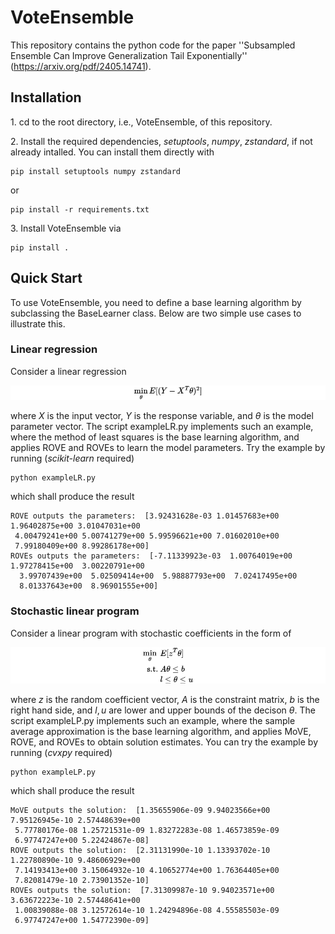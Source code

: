# VoteEnsemble

This repository contains the python code for the paper ''Subsampled Ensemble Can Improve Generalization Tail Exponentially'' (https://arxiv.org/pdf/2405.14741).


## Installation
1.&nbsp;cd to the root directory, i.e., VoteEnsemble,  of this repository.

2.&nbsp;Install the required dependencies, *setuptools*, *numpy*, *zstandard*, if not already intalled. You can install them directly with
```
pip install setuptools numpy zstandard
```
or
```
pip install -r requirements.txt
```

3.&nbsp;Install VoteEnsemble via
```
pip install .
```
## Quick Start
To use VoteEnsemble, you need to define a base learning algorithm by subclassing the BaseLearner class. Below are two simple use cases to illustrate this.
### Linear regression
Consider a linear regression
<!-- $$
\min_{\theta} E[(Y - X^T\theta)^2]
$$ -->

![Equation](./images/LR.png)

where $X$ is the input vector, $Y$ is the response variable, and $\theta$ is the model parameter vector. The script exampleLR.py implements such an example, where the method of least squares is the base learning algorithm, and applies $\mathsf{ROVE}$ and $\mathsf{ROVEs}$ to learn the model parameters. Try the example by running (*scikit-learn* required)
```
python exampleLR.py
```
which shall produce the result
```
ROVE outputs the parameters:  [3.92431628e-03 1.01457683e+00 1.96402875e+00 3.01047031e+00
 4.00479241e+00 5.00741279e+00 5.99596621e+00 7.01602010e+00
 7.99180409e+00 8.99286178e+00]
ROVEs outputs the parameters:  [-7.11339923e-03  1.00764019e+00  1.97278415e+00  3.00220791e+00
  3.99707439e+00  5.02509414e+00  5.98887793e+00  7.02417495e+00
  8.01337643e+00  8.96901555e+00]
```
### Stochastic linear program
Consider a linear program with stochastic coefficients in the form of
<!-- $$
\begin{align*}
\min_{\theta}\  &E[z^T\theta]\\
\text{s.t.}\ &A\theta \leq b\\
&l \leq \theta \leq u
\end{align*}
$$ -->

![Equation](./images/LP.png)

where $z$ is the random coefficient vector, $A$ is the constraint matrix, $b$ is the right hand side, and $l,u$ are lower and upper bounds of the decison $\theta$. The script exampleLP.py implements such an example, where the sample average approximation is the base learning algorithm, and applies $\mathsf{MoVE}$, $\mathsf{ROVE}$, and $\mathsf{ROVEs}$ to obtain solution estimates. You can try the example by running (*cvxpy* required)
```
python exampleLP.py
```
which shall produce the result
```
MoVE outputs the solution:  [1.35655906e-09 9.94023566e+00 7.95126945e-10 2.57448639e+00
 5.77780176e-08 1.25721531e-09 1.83272283e-08 1.46573859e-09
 6.97747247e+00 5.22424867e-08]
ROVE outputs the solution:  [2.31131990e-10 1.13393702e-10 1.22780890e-10 9.48606929e+00
 7.14193413e+00 3.15064932e-10 4.10652774e+00 1.76364405e+00
 7.82081479e-10 2.73901352e-10]
ROVEs outputs the solution:  [7.31309987e-10 9.94023571e+00 3.63672223e-10 2.57448641e+00
 1.00839088e-08 3.12572614e-10 1.24294896e-08 4.55585503e-09
 6.97747247e+00 1.54772390e-09]
```
